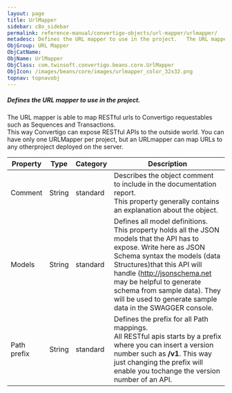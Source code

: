 ```yaml
---
layout: page
title: UrlMapper
sidebar: c8o_sidebar
permalink: reference-manual/convertigo-objects/url-mapper/urlmapper/
metadesc: Defines the URL mapper to use in the project.   The URL mapper is able to map RESTful urls to Convertigo requestables such as Sequences and Transactio
ObjGroup: URL Mapper
ObjCatName: 
ObjName: UrlMapper
ObjClass: com.twinsoft.convertigo.beans.core.UrlMapper
ObjIcon: /images/beans/core/images/urlmapper_color_32x32.png
topnav: topnavobj
---
```

##### Defines the URL mapper to use in the project. 

The URL mapper is able to map RESTful urls to Convertigo requestables such as Sequences and Transactions.<br/>This way Convertigo can expose RESTful APIs to the outside world. You can have only one URLMapper per project, but an URLmapper can map URLs to any otherproject deployed on the server. 

Property | Type | Category | Description
--- | --- | --- | ---
Comment | String | standard | Describes the object comment to include in the documentation report.<br/>This property generally contains an explanation about the object.
Models | String | standard | Defines all model definitions.<br/>This property holds all the JSON models that the API has to expose. Write here as JSON Schema syntax the models (data Structures)that this API will handle (http://jsonschema.net may be helpful to generate schema from sample data). They will be used to generate sample data in the SWAGGER console.
Path prefix  | String | standard | Defines the prefix for all Path mappings.<br/>All RESTful apis starts by a prefix where you can insert a version number such as <b>/v1</b>. This way just changing the prefix will enable you tochange the version number of an API.
